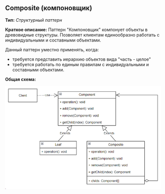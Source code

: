 ## Composite (компоновщик)

**Тип:** *Структурный паттерн*

**Краткое описание:** 
Паттерн "Компоновщик" компонует объекты в древовидные структуры. Позволяет клиентам единообразно работать
с индивидуальными и составными объектами.

Данный паттерн уместно применять, когда:
* требуется представить иерархию объектов вида "часть - целое"
* требуется работать по единым правилам с индивидуальными и составными объектами.

**Общая схема:**

![img.png](img.png)